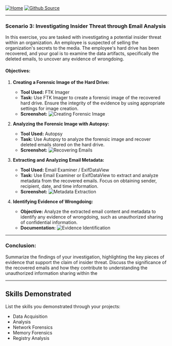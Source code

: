 <div style="display: inline-block;">
  <a href="https://breachopen.github.io/Chas-Riley/">
    <img src="https://img.shields.io/badge/Home-3ba0e6" alt="Home">
  </a>
</div>

<div style="display: inline-block;">
  <a href="https://github.com/BreachOpen/Chas-Riley/" target="_blank">
    <img src="https://img.shields.io/badge/Github_Source-3ba0e6" alt="Github Source">
  </a>
</div>

---

### Scenario 3: Investigating Insider Threat through Email Analysis

In this exercise, you are tasked with investigating a potential insider threat within an organization. An employee is suspected of selling the organization's secrets to the media. The employee's hard drive has been recovered, and your goal is to examine the data artifacts, specifically the deleted emails, to uncover any evidence of wrongdoing.

#### Objectives:

1. **Creating a Forensic Image of the Hard Drive:**
   - **Tool Used:** FTK Imager
   - **Task:** Use FTK Imager to create a forensic image of the recovered hard drive. Ensure the integrity of the evidence by using appropriate settings for image creation.
   - **Screenshot:** ![Creating Forensic Image](insert_screenshot_here)

2. **Analyzing the Forensic Image with Autopsy:**
   - **Tool Used:** Autopsy
   - **Task:** Use Autopsy to analyze the forensic image and recover deleted emails stored on the hard drive.
   - **Screenshot:** ![Recovering Emails](insert_screenshot_here)

3. **Extracting and Analyzing Email Metadata:**
   - **Tool Used:** Email Examiner / ExifDataView
   - **Task:** Use Email Examiner or ExifDataView to extract and analyze metadata from the recovered emails. Focus on obtaining sender, recipient, date, and time information.
   - **Screenshot:** ![Metadata Extraction](insert_screenshot_here)

4. **Identifying Evidence of Wrongdoing:**
   - **Objective:** Analyze the extracted email content and metadata to identify any evidence of wrongdoing, such as unauthorized sharing of confidential information.
   - **Documentation:** ![Evidence Identification](insert_screenshot_here)

---

### Conclusion:

Summarize the findings of your investigation, highlighting the key pieces of evidence that support the claim of insider threat. Discuss the significance of the recovered emails and how they contribute to understanding the unauthorized information sharing within the 

---

## Skills Demonstrated

List the skills you demonstrated through your projects:

- Data Acquisition
- Analysis
- Network Forensics
- Memory Forensics
- Registry Analysis
